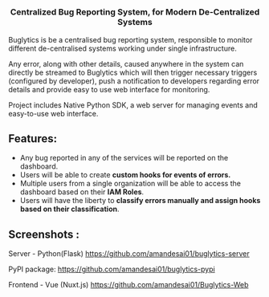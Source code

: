 <h1 align="center">
  <a name="logo" href="https://raw.githubusercontent.com/amandesai01/Buglytics/main/images/logo.png" alt="Bear Stone Smart Home" width="200"></a>
</h1>
<h3 align="center">
Centralized Bug Reporting System, for Modern De-Centralized Systems
</h3>

Buglytics is be a centralised bug reporting system, responsible to monitor different de-centralised systems working under single infrastructure.

Any error, along with other details, caused anywhere in the system can directly be streamed to Buglytics which will then trigger necessary triggers (configured by developer), push a notification to developers regarding error details and provide easy to use web interface for monitoring.

Project includes Native Python SDK, a web server for managing events and easy-to-use web interface.

## Features:

- Any bug reported in any of the services will be reported on the dashboard.
- Users will be able to create **custom hooks for events of errors.**
- Multiple users from a single organization will be able to access the dashboard based on their **IAM Roles**.
- Users will have the liberty to **classify errors manually and assign hooks based on their classification**.

## Screenshots :




Server - Python(Flask)
https://github.com/amandesai01/buglytics-server

PyPI package:
https://github.com/amandesai01/buglytics-pypi

Frontend - Vue (Nuxt.js)
https://github.com/amandesai01/Buglytics-Web
